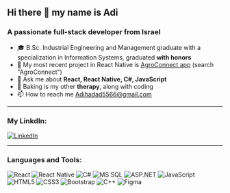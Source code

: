 ## Hi there 👋 my name is Adi

### A passionate full-stack developer from Israel

- 🎓 B.Sc. Industrial Engineering and Management graduate with a specialization in Information Systems, graduated **with honors**
- 📱 My most recent project in React Native is [AgroConnect app](https://proj.ruppin.ac.il/gallery/#/AllProjects) (search "AgroConnect")
- 💬 Ask me about **React, React Native, C#, JavaScript**
- 🧁 Baking is my other **therapy**, along with coding
- 📫 How to reach me [Adihadad5566@gmail.com](mailto:Adihadad5566@gmail.com)

---

### My LinkdIn:
[![LinkedIn](https://img.shields.io/badge/LinkedIn-blue?style=flat&logo=linkedin)](https://www.linkedin.com/in/adi-hadad/) 

---

### Languages and Tools:
![React](https://img.shields.io/badge/React-20232A?style=flat&logo=react&logoColor=61DAFB)
![React Native](https://img.shields.io/badge/React_Native-20232A?style=flat&logo=react&logoColor=61DAFB)
![C#](https://img.shields.io/badge/C%23-239120?style=flat&logo=c-sharp&logoColor=white)
![MS SQL](https://img.shields.io/badge/MS_SQL-CC2927?style=flat&logo=microsoft-sql-server&logoColor=white)
![ASP.NET](https://img.shields.io/badge/ASP.NET-5C2D91?style=flat&logo=dot-net&logoColor=white)
![JavaScript](https://img.shields.io/badge/JavaScript-F7DF1E?style=flat&logo=javascript&logoColor=black)
![HTML5](https://img.shields.io/badge/HTML5-E34F26?style=flat&logo=html5&logoColor=white)
![CSS3](https://img.shields.io/badge/CSS3-1572B6?style=flat&logo=css3&logoColor=white)
![Bootstrap](https://img.shields.io/badge/Bootstrap-7952B3?style=flat&logo=bootstrap&logoColor=white)
![C++](https://img.shields.io/badge/C%2B%2B-00599C?style=flat&logo=c%2B%2B&logoColor=white)
![Figma](https://img.shields.io/badge/Figma-F24E1E?style=flat&logo=figma&logoColor=white)







